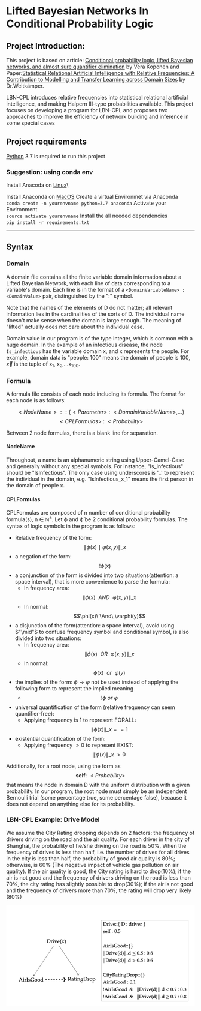 # Lifted Bayesian Networks In Conditional Probability Logic
## Project Introduction:
This project is based on article: [Conditional probability logic, lifted Bayesian networks, and almost sure quantifier elimination](https://www.sciencedirect.com/science/article/pii/S0304397520304461) by Vera Koponen
and Paper:[Statistical Relational Artificial Intelligence with Relative Frequencies: A Contribution to Modelling and Transfer Learning across Domain Sizes](https://epub.ub.uni-muenchen.de/76444/) by Dr.Weitkämper.


LBN-CPL introduces relative frequencies into statistical relational artificial intelligence, and making Halpern III-type probabilities available. This project focuses on developing a program for LBN-CPL and proposes two approaches to improve the efficiency of network building and inference in some special cases

## Project requirements
[Python](https://www.python.org/downloads/) 3.7 is required to run this project

### Suggestion: using conda env

Install Anacoda on [Linux](https://docs.anaconda.com/anaconda/install/linux/)\

Install Anaconda on [MacOS](https://docs.anaconda.com/anaconda/install/mac-os/)
Create a virtual Environmet via Anaconda\
`conda create -n yourenvname python=3.7 anaconda`
Activate your Environment\
`source activate yourenvname`
Install the all needed dependencies\
`pip install -r requirements.txt`

------


## Syntax

### Domain

A domain file contains all the finite variable domain information about a Lifted Bayesian Network, with each line of data corresponding to a variable's domain. Each line is in the format of a `<DomainVariableName> : <DomainValue>` pair, distinguished by the ":" symbol. 

Note that the names of the elements of D do not matter; all relevant information lies in the cardinalities of the sorts of D. The individual name doesn't make sense when the domain is large enough. The meaning of "lifted" actually does not care about the individual case.

Domain value in our program is of the type Integer, which is common with a huge domain. In the example of an infectious disease, the node `Is_infectious` has the variable domain x, and x represents the people. For example, domain data is "people: 100" means the domain of people is 100, $\vec{x}$ is the tuple of x<sub>1</sub>, x<sub>2</sub>,...x<sub>100</sub>.

### Formula

A formula file consists of each node including its formula. The format for each node is as follows:

$$<NodeName>::\{<Parameter>\ :\ <DomainVariableName>,... \}$$
    $$<CPLFormulas>\ :\ <Probability>$$

Between 2 node formulas, there is a blank line for separation. 

#### NodeName

Throughout, a name is an alphanumeric string using Upper-Camel-Case and generally without any special symbols. For instance, "Is_infectious" should be "IsInfectious". The only case using underscores is '_' to represent the individual in the domain, e.g. "IsInfectious_x_1" means the first person in the domain of people x.

#### CPLFormulas

CPLFormulas are composed of n number of conditional probability formula(s), n ∈ ℕ⁰. Let ϕ and ϕ̂ be 2 conditional probability formulas. The syntax of logic symbols in the program is as follows:

- Relative frequency of the form: $$\|\phi(x) \ \mid\  \varphi(x,y)\|\_x$$
- a negation of the form:$$ !\phi(x)$$
- a conjunction of the form is divided into two situations(attention: a space interval), that is more convenience to parse the formula:
  -  In frequency area: $$\|\phi(x)\  \ AND \ \  \varphi(x,y)\|\_x $$
  -  In normal: $$\phi(x)\  \And\  \varphi(y)$$
- a disjunction of the form(attention: a space interval), avoid using $"\mid"$ to confuse frequency symbol and conditional symbol, is also divided into two situations:
  - In frequency area: $$\|\phi(x) \ \  OR \ \  \varphi(x,y)\|\_x $$
  - In normal: $$\phi(x)\ \  or\  \ \varphi(y)$$
- the implies of the form: $\phi \to \varphi$ not be used instead of applying the following form to represent the implied meaning 
  - $$ !\phi\  or\  \varphi$$
- universal quantification of the form (relative frequency can seem quantifier-free): 
  - Applying frequency is 1 to represent FORALL: $$\|\phi(x) \|\_x == 1$$
- existential quantification of the form:
  - Applying frequency $> 0$ to represent EXIST: $$\|\phi(x) \|\_x\  > 0$$

Additionally, for a root node, using the form as $$\textbf{self} :\  < Probability >$$ that means the node in domain D with the uniform distribution with a given probability. In our program, the root node must simply be an independent Bernoulli trial (some percentage true, some percentage false), because it does not depend on anything else for its probability. 

### LBN-CPL Example: Drive Model
We assume the City Rating dropping depends on 2 factors: the frequency
of drivers driving on the road and the air quality. For each driver in the city
of Shanghai, the probability of he/she driving on the road is 50%, When the
frequency of drives is less than half, i.e. the number of drives for all drives in
the city is less than half, the probability of good air quality is 80%; otherwise,
is 60% (The negative impact of vehicle gas pollution on air quality). If the
air quality is good, the City rating is hard to drop(10%); if the air is not
good and the frequency of drivers driving on the road is less than 70%, the
city rating has slightly possible to drop(30%); if the air is not good and the
frequency of drivers more than 70%, the rating will drop very likely (80%)

![img.png](img.png)
